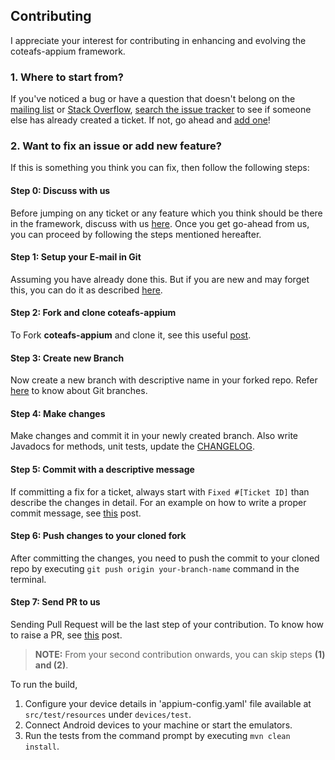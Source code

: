 ## Contributing

I appreciate your interest for contributing in enhancing and evolving the coteafs-appium framework.

### 1. Where to start from?

If you've noticed a bug or have a question that doesn't belong on the
[mailing list][] or [Stack Overflow][], [search the issue tracker][tracker] to see if
someone else has already created a ticket. If not, go ahead and
[add one][new issue]!

### 2. Want to fix an issue or add new feature?

If this is something you think you can fix, then follow the following steps:

#### Step 0: Discuss with us

Before jumping on any ticket or any feature which you think should be there in the framework, discuss with us [here][groupdDevs]. Once you get go-ahead from us, you can proceed by following the steps mentioned hereafter.

#### Step 1: Setup your E-mail in Git

Assuming you have already done this. But if you are new and may forget this, you can do it as described [here][setup].

#### Step 2: Fork and clone coteafs-appium

To Fork **coteafs-appium** and clone it, see this useful [post][fork].

#### Step 3: Create new Branch

Now create a new branch with descriptive name in your forked repo. Refer [here][branch] to know about Git branches.

#### Step 4: Make changes

Make changes and commit it in your newly created branch. Also write Javadocs for methods, unit tests, update the [CHANGELOG][changelogs].

#### Step 5: Commit with a descriptive message

If committing a fix for a ticket, always start with `Fixed #[Ticket ID]` than describe the changes in detail.
For an example on how to write a proper commit message, see [this][commitHelp] post.

#### Step 6: Push changes to your cloned fork

After committing the changes, you need to push the commit to your cloned repo by executing `git push origin your-branch-name` command in the terminal.

#### Step 7: Send PR to us

Sending Pull Request will be the last step of your contribution. To know how to raise a PR, see [this][pr] post.

> **NOTE:** From your second contribution onwards, you can skip steps **(1) and (2)**.

To run the build,
1. Configure your device details in 'appium-config.yaml' file available at `src/test/resources` under `devices/test`.
1. Connect Android devices to your machine or start the emulators.
1. Run the tests from the command prompt by executing `mvn clean install`.

[mailing list]: https://groups.google.com/forum/#!forum/coteafs-appium
[Stack Overflow]: http://stackoverflow.com/questions/tagged/coteafs-appium
[tracker]: https://github.com/WasiqB/coteafs-appium/issues?q=something
[new issue]: https://github.com/WasiqB/coteafs-appium/issues/new
[fork]: https://help.github.com/articles/fork-a-repo/
[branch]: https://www.atlassian.com/git/tutorials/using-branches
[setup]: https://help.github.com/articles/setting-your-commit-email-address-in-git
[groupdDevs]: https://groups.google.com/forum/#!forum/coteafs-appium-devs
[changelogs]: /CHANGELOG.md
[commitHelp]: https://github.com/erlang/otp/wiki/Writing-good-commit-messages
[pr]: https://help.github.com/articles/creating-a-pull-request
